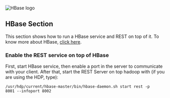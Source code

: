 <img src='https://www.google.com/url?sa=i&url=https%3A%2F%2Fwww.ibm.com%2Fanalytics%2Fhadoop%2Fhbase&psig=AOvVaw1YjtBMEiflMrLpR09N5SQl&ust=1612470724622000&source=images&cd=vfe&ved=0CAIQjRxqFwoTCODy2NjHzu4CFQAAAAAdAAAAABAJ' alt='HBase logo'></img>

<h2>HBase Section</h2>

<p>This section shows how to run a HBase service and REST on top of it. To know more about HBase, <a href='https://hbase.apache.org/book.html#arch.overview'>click here</a>.</p>

<h3>Enable the REST service on top of HBase</h3>
<p>First, start HBase service, then enable a port in the server to communicate with your client. After that, start the REST Server on top hadoop with (if you are using the HDP, type):</p>

<code>/usr/hdp/current/hbase-master/bin/hbase-daemon.sh start rest -p 8001 --infoport 8002</code>
